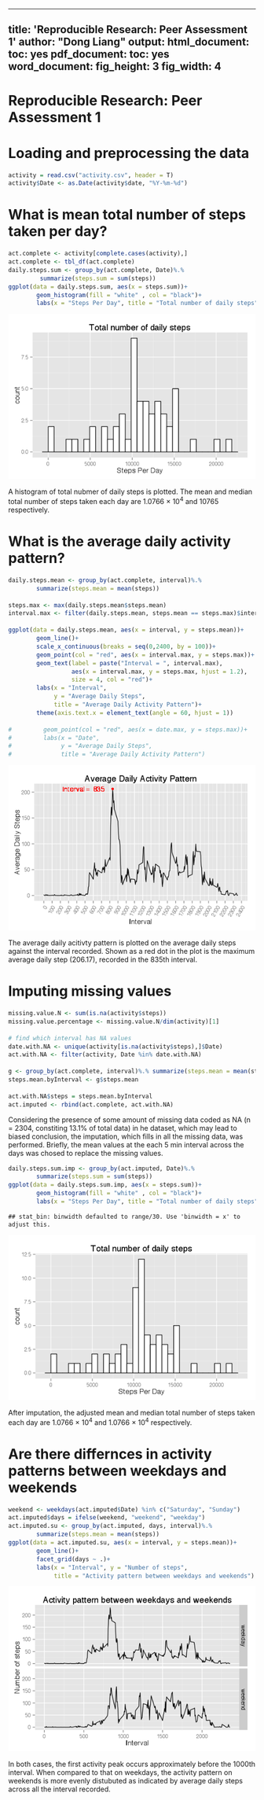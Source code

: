 
---
title: 'Reproducible Research: Peer Assessment 1'
author: "Dong Liang"
output:
  html_document:
    toc: yes
  pdf_document:
    toc: yes
  word_document:
    fig_height: 3
    fig_width: 4
---
Reproducible Research: Peer Assessment 1
========================================================

# Loading and preprocessing the data



```r
activity = read.csv("activity.csv", header = T)
activity$Date <- as.Date(activity$date, "%Y-%m-%d")
```

# What is mean total number of steps taken per day?

```r
act.complete <- activity[complete.cases(activity),]
act.complete <- tbl_df(act.complete)
daily.steps.sum <- group_by(act.complete, Date)%.%
         summarize(steps.sum = sum(steps))
ggplot(data = daily.steps.sum, aes(x = steps.sum))+ 
        geom_histogram(fill = "white" , col = "black")+
        labs(x = "Steps Per Day", title = "Total number of daily steps")
```

![](figure/Q1.png) 

A histogram of total nubmer of daily steps is plotted. The mean and median total number of steps taken each day are 1.0766 &times; 10<sup>4</sup> and 10765 respectively. 


# What is the average daily activity pattern?

```r
daily.steps.mean <- group_by(act.complete, interval)%.%
        summarize(steps.mean = mean(steps))

steps.max <- max(daily.steps.mean$steps.mean)
interval.max <- filter(daily.steps.mean, steps.mean == steps.max)$interval

ggplot(data = daily.steps.mean, aes(x = interval, y = steps.mean))+
        geom_line()+
        scale_x_continuous(breaks = seq(0,2400, by = 100))+
        geom_point(col = "red", aes(x = interval.max, y = steps.max))+
        geom_text(label = paste("Interval = ", interval.max), 
                  aes(x = interval.max, y = steps.max, hjust = 1.2), 
                  size = 4, col = "red")+
        labs(x = "Interval", 
             y = "Average Daily Steps",
             title = "Average Daily Activity Pattern")+
        theme(axis.text.x = element_text(angle = 60, hjust = 1))

#         geom_point(col = "red", aes(x = date.max, y = steps.max))+
#         labs(x = "Date", 
#              y = "Average Daily Steps",
#              title = "Average Daily Activity Pattern")
```

![](figure/Q2.png) 

The average daily acitivty pattern is plotted on the average daily steps against the interval recorded. Shown as a red dot in the plot is the maximum average daily step (206.17), recorded in the 835th interval.


# Imputing missing values

```r
missing.value.N <- sum(is.na(activity$steps))
missing.value.percentage <- missing.value.N/dim(activity)[1]

# find which interval has NA values
date.with.NA <- unique(activity[is.na(activity$steps),]$Date)
act.with.NA <- filter(activity, Date %in% date.with.NA)

g <- group_by(act.complete, interval)%.% summarize(steps.mean = mean(steps))
steps.mean.byInterval <- g$steps.mean

act.with.NA$steps = steps.mean.byInterval
act.imputed <- rbind(act.complete, act.with.NA)
```
Considering the presence of some amount of missing data coded as NA (n = 2304, constiting 13.1% of total data) in he dataset, which may lead to biased conclusion, the imputation, which fills in all the missing data, was performed. Briefly, the mean values at the each 5 min interval across the days was chosed to replace the missing values. 


```r
daily.steps.sum.imp <- group_by(act.imputed, Date)%.%
        summarize(steps.sum = sum(steps))
ggplot(data = daily.steps.sum.imp, aes(x = steps.sum))+ 
        geom_histogram(fill = "white" , col = "black")+
        labs(x = "Steps Per Day", title = "Total number of daily steps")
```

```
## stat_bin: binwidth defaulted to range/30. Use 'binwidth = x' to adjust this.
```

![plot of chunk histo_on_imputed_dataset](figure/histo_on_imputed_dataset.png) 

After imputation, the adjusted mean and median total number of steps taken each day are 1.0766 &times; 10<sup>4</sup> and 1.0766 &times; 10<sup>4</sup> respectively. 

# Are there differnces in activity patterns between weekdays and weekends

```r
weekend <- weekdays(act.imputed$Date) %in% c("Saturday", "Sunday")
act.imputed$days = ifelse(weekend, "weekend", "weekday")
act.imputed.su <- group_by(act.imputed, days, interval)%.%
        summarize(steps.mean = mean(steps))
ggplot(data = act.imputed.su, aes(x = interval, y = steps.mean))+
        geom_line()+
        facet_grid(days ~ .)+
        labs(x = "Interval", y = "Number of steps",
             title = "Activity pattern between weekdays and weekends")
```

![](figure/Q3.png) 

In both cases, the first activity peak occurs approximately before the 1000th interval. When compared to that on weekdays, the activity pattern on weekends is more evenly distubuted as indicated by average daily steps across all the interval recorded. 


